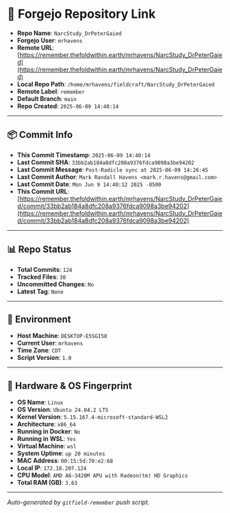 # 🔗 Forgejo Repository Link

- **Repo Name**: `NarcStudy_DrPeterGaied`
- **Forgejo User**: `mrhavens`
- **Remote URL**: [https://remember.thefoldwithin.earth/mrhavens/NarcStudy_DrPeterGaied](https://remember.thefoldwithin.earth/mrhavens/NarcStudy_DrPeterGaied)
- **Local Repo Path**: `/home/mrhavens/fieldcraft/NarcStudy_DrPeterGaied`
- **Remote Label**: `remember`
- **Default Branch**: `main`
- **Repo Created**: `2025-06-09 14:40:14`

---

## 📦 Commit Info

- **This Commit Timestamp**: `2025-06-09 14:40:14`
- **Last Commit SHA**: `33bb2ab184a8dfc208a9376fdca9098a3be94202`
- **Last Commit Message**: `Post-Radicle sync at 2025-06-09 14:26:45`
- **Last Commit Author**: `Mark Randall Havens <mark.r.havens@gmail.com>`
- **Last Commit Date**: `Mon Jun 9 14:40:12 2025 -0500`
- **This Commit URL**: [https://remember.thefoldwithin.earth/mrhavens/NarcStudy_DrPeterGaied/commit/33bb2ab184a8dfc208a9376fdca9098a3be94202](https://remember.thefoldwithin.earth/mrhavens/NarcStudy_DrPeterGaied/commit/33bb2ab184a8dfc208a9376fdca9098a3be94202)

---

## 📊 Repo Status

- **Total Commits**: `124`
- **Tracked Files**: `30`
- **Uncommitted Changes**: `No`
- **Latest Tag**: `None`

---

## 🧭 Environment

- **Host Machine**: `DESKTOP-E5SGI58`
- **Current User**: `mrhavens`
- **Time Zone**: `CDT`
- **Script Version**: `1.0`

---

## 🧬 Hardware & OS Fingerprint

- **OS Name**: `Linux`
- **OS Version**: `Ubuntu 24.04.2 LTS`
- **Kernel Version**: `5.15.167.4-microsoft-standard-WSL2`
- **Architecture**: `x86_64`
- **Running in Docker**: `No`
- **Running in WSL**: `Yes`
- **Virtual Machine**: `wsl`
- **System Uptime**: `up 20 minutes`
- **MAC Address**: `00:15:5d:70:e2:68`
- **Local IP**: `172.18.207.124`
- **CPU Model**: `AMD A6-3420M APU with Radeon(tm) HD Graphics`
- **Total RAM (GB)**: `3.63`

---

_Auto-generated by `gitfield-remember` push script._
